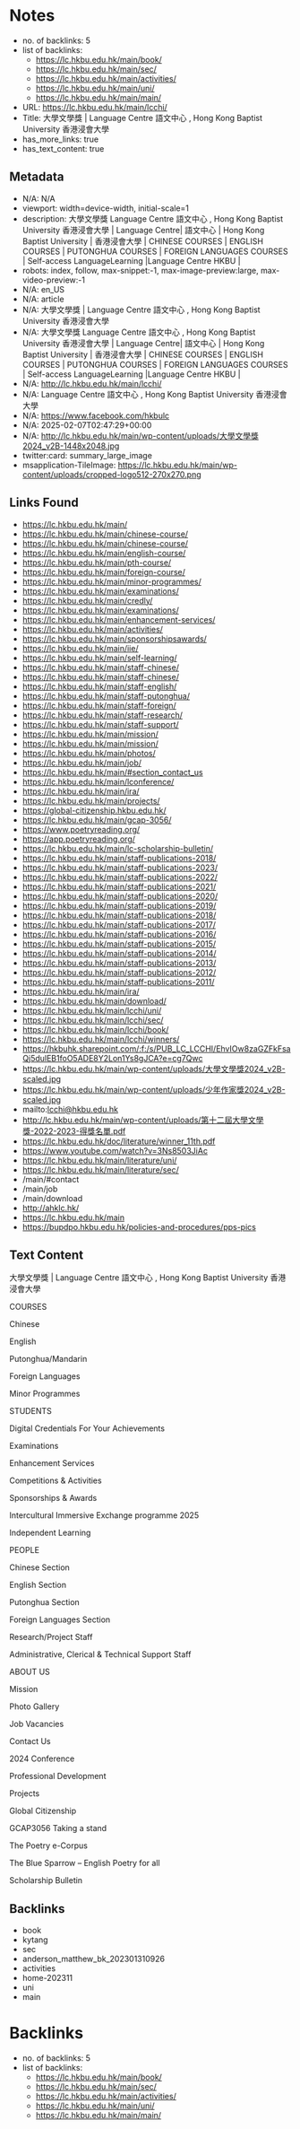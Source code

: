 # Notes
- no. of backlinks: 5
- list of backlinks:
  - https://lc.hkbu.edu.hk/main/book/
  - https://lc.hkbu.edu.hk/main/sec/
  - https://lc.hkbu.edu.hk/main/activities/
  - https://lc.hkbu.edu.hk/main/uni/
  - https://lc.hkbu.edu.hk/main/main/
- URL: https://lc.hkbu.edu.hk/main/lcchi/
- Title: 大學文學獎 | Language Centre 語文中心 , Hong Kong Baptist University 香港浸會大學
- has_more_links: true
- has_text_content: true

## Metadata
- N/A: N/A
- viewport: width=device-width, initial-scale=1
- description: 大學文學獎 Language Centre 語文中心 , Hong Kong Baptist University 香港浸會大學 | Language Centre| 語文中心 | Hong Kong Baptist University | 香港浸會大學 | CHINESE COURSES | ENGLISH COURSES | PUTONGHUA COURSES | FOREIGN LANGUAGES COURSES | Self-access LanguageLearning |Language Centre HKBU |
- robots: index, follow, max-snippet:-1, max-image-preview:large, max-video-preview:-1
- N/A: en_US
- N/A: article
- N/A: 大學文學獎 | Language Centre 語文中心 , Hong Kong Baptist University 香港浸會大學
- N/A: 大學文學獎 Language Centre 語文中心 , Hong Kong Baptist University 香港浸會大學 | Language Centre| 語文中心 | Hong Kong Baptist University | 香港浸會大學 | CHINESE COURSES | ENGLISH COURSES | PUTONGHUA COURSES | FOREIGN LANGUAGES COURSES | Self-access LanguageLearning |Language Centre HKBU |
- N/A: http://lc.hkbu.edu.hk/main/lcchi/
- N/A: Language Centre 語文中心 , Hong Kong Baptist University 香港浸會大學
- N/A: https://www.facebook.com/hkbulc
- N/A: 2025-02-07T02:47:29+00:00
- N/A: http://lc.hkbu.edu.hk/main/wp-content/uploads/大學文學獎2024_v2B-1448x2048.jpg
- twitter:card: summary_large_image
- msapplication-TileImage: https://lc.hkbu.edu.hk/main/wp-content/uploads/cropped-logo512-270x270.png

## Links Found
- https://lc.hkbu.edu.hk/main/
- https://lc.hkbu.edu.hk/main/chinese-course/
- https://lc.hkbu.edu.hk/main/chinese-course/
- https://lc.hkbu.edu.hk/main/english-course/
- https://lc.hkbu.edu.hk/main/pth-course/
- https://lc.hkbu.edu.hk/main/foreign-course/
- https://lc.hkbu.edu.hk/main/minor-programmes/
- https://lc.hkbu.edu.hk/main/examinations/
- https://lc.hkbu.edu.hk/main/credly/
- https://lc.hkbu.edu.hk/main/examinations/
- https://lc.hkbu.edu.hk/main/enhancement-services/
- https://lc.hkbu.edu.hk/main/activities/
- https://lc.hkbu.edu.hk/main/sponsorshipsawards/
- https://lc.hkbu.edu.hk/main/iie/
- https://lc.hkbu.edu.hk/main/self-learning/
- https://lc.hkbu.edu.hk/main/staff-chinese/
- https://lc.hkbu.edu.hk/main/staff-chinese/
- https://lc.hkbu.edu.hk/main/staff-english/
- https://lc.hkbu.edu.hk/main/staff-putonghua/
- https://lc.hkbu.edu.hk/main/staff-foreign/
- https://lc.hkbu.edu.hk/main/staff-research/
- https://lc.hkbu.edu.hk/main/staff-support/
- https://lc.hkbu.edu.hk/main/mission/
- https://lc.hkbu.edu.hk/main/mission/
- https://lc.hkbu.edu.hk/main/photos/
- https://lc.hkbu.edu.hk/main/job/
- https://lc.hkbu.edu.hk/main/#section_contact_us
- https://lc.hkbu.edu.hk/main/lconference/
- https://lc.hkbu.edu.hk/main/ira/
- https://lc.hkbu.edu.hk/main/projects/
- https://global-citizenship.hkbu.edu.hk/
- https://lc.hkbu.edu.hk/main/gcap-3056/
- https://www.poetryreading.org/
- https://app.poetryreading.org/
- https://lc.hkbu.edu.hk/main/lc-scholarship-bulletin/
- https://lc.hkbu.edu.hk/main/staff-publications-2018/
- https://lc.hkbu.edu.hk/main/staff-publications-2023/
- https://lc.hkbu.edu.hk/main/staff-publications-2022/
- https://lc.hkbu.edu.hk/main/staff-publications-2021/
- https://lc.hkbu.edu.hk/main/staff-publications-2020/
- https://lc.hkbu.edu.hk/main/staff-publications-2019/
- https://lc.hkbu.edu.hk/main/staff-publications-2018/
- https://lc.hkbu.edu.hk/main/staff-publications-2017/
- https://lc.hkbu.edu.hk/main/staff-publications-2016/
- https://lc.hkbu.edu.hk/main/staff-publications-2015/
- https://lc.hkbu.edu.hk/main/staff-publications-2014/
- https://lc.hkbu.edu.hk/main/staff-publications-2013/
- https://lc.hkbu.edu.hk/main/staff-publications-2012/
- https://lc.hkbu.edu.hk/main/staff-publications-2011/
- https://lc.hkbu.edu.hk/main/ira/
- https://lc.hkbu.edu.hk/main/download/
- https://lc.hkbu.edu.hk/main/lcchi/uni/
- https://lc.hkbu.edu.hk/main/lcchi/sec/
- https://lc.hkbu.edu.hk/main/lcchi/book/
- https://lc.hkbu.edu.hk/main/lcchi/winners/
- https://hkbuhk.sharepoint.com/:f:/s/PUB_LC_LCCHI/EhvIOw8zaGZFkFsaQj5dulEB1foO5ADE8Y2Lon1Ys8gJCA?e=cg7Qwc
- https://lc.hkbu.edu.hk/main/wp-content/uploads/大學文學獎2024_v2B-scaled.jpg
- https://lc.hkbu.edu.hk/main/wp-content/uploads/少年作家獎2024_v2B-scaled.jpg
- mailto:lcchi@hkbu.edu.hk
- http://lc.hkbu.edu.hk/main/wp-content/uploads/第十二屆大學文學獎-2022-2023-得獎名單.pdf
- https://lc.hkbu.edu.hk/doc/literature/winner_11th.pdf
- https://www.youtube.com/watch?v=3Ns8503JiAc
- https://lc.hkbu.edu.hk/main/literature/uni/
- https://lc.hkbu.edu.hk/main/literature/sec/
- /main/#contact
- /main/job
- /main/download
- http://ahklc.hk/
- https://lc.hkbu.edu.hk/main
- https://bupdpo.hkbu.edu.hk/policies-and-procedures/pps-pics

## Text Content
大學文學獎 | Language Centre 語文中心 , Hong Kong Baptist University 香港浸會大學














































































































 
































 














COURSES




Chinese


English


Putonghua/Mandarin


Foreign Languages


Minor Programmes






STUDENTS




Digital Credentials For Your Achievements


Examinations


Enhancement Services


Competitions & Activities


Sponsorships & Awards




Intercultural Immersive Exchange programme 2025






Independent Learning






PEOPLE




Chinese Section


English Section


Putonghua Section


Foreign Languages Section


Research/Project Staff


Administrative, Clerical & Technical Support Staff






ABOUT US




Mission


Photo Gallery


Job Vacancies


Contact Us






2024 Conference


Professional Development




Projects




Global Citizenship


GCAP3056 Taking a stand


The Poetry e-Corpus


The Blue Sparrow – English Poetry for all






Scholarship Bulletin

## Backlinks
- book
- kytang
- sec
- anderson_matthew_bk_202301310926
- activities
- home-202311
- uni
- main

# Backlinks
- no. of backlinks: 5
- list of backlinks:
  - https://lc.hkbu.edu.hk/main/book/
  - https://lc.hkbu.edu.hk/main/sec/
  - https://lc.hkbu.edu.hk/main/activities/
  - https://lc.hkbu.edu.hk/main/uni/
  - https://lc.hkbu.edu.hk/main/main/
